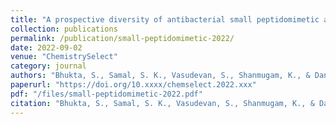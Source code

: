 ```yaml
---
title: "A prospective diversity of antibacterial small peptidomimetic and quorum sensing mediated drug: A review"
collection: publications
permalink: /publication/small-peptidomimetic-2022/
date: 2022-09-02
venue: "ChemistrySelect"
category: journal
authors: "Bhukta, S., Samal, S. K., Vasudevan, S., Shanmugam, K., & Dandela, R."
paperurl: "https://doi.org/10.xxxx/chemselect.2022.xxx"
pdf: "/files/small-peptidomimetic-2022.pdf"
citation: "Bhukta, S., Samal, S. K., Vasudevan, S., Shanmugam, K., & Dandela, R. (2022). A prospective diversity of antibacterial small peptidomimetic and quorum sensing mediated drug: A review. *ChemistrySelect*, 2022. https://doi.org/10.xxxx/chemselect.2022.xxx"
---
```

